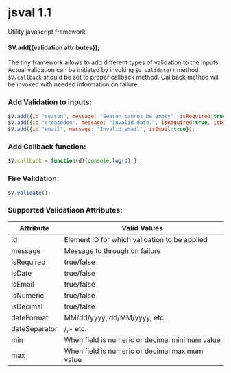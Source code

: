 # jsval 1.1
Utility javascript framework

#### $V.add({validation attributes});

The tiny framework allows to add different types of validation to the inputs. Actual validation can be initiated by invoking `$v.validate()` method. `$V.callback` should be set to proper callback method. Callback method will be invoked with needed information on failure.

### Add Validation to inputs:

```js
$V.add({id:"season", message: "Season cannot be empty", isRequired:true});
$V.add({id:"createdon", message: "Invalid date.", isRequired:true, isDate: true, dateFormat: 'dd/MM/yyyy', dateSeparator:'/'});
$V.add({id:"email", message: "Invalid email", isEmail:true});
```

### Add Callback function:

```js
$V.callback = function(d){console.log(d);};
```

### Fire Validation:

```js
$V.validate();
```

### Supported Validatiaon Attributes:

| Attribute | Valid Values |
| --------- | ------------ |
| id        | Element ID for which validation to be applied |
| message   | Message to through on failure |
| isRequired| true/false   |
| isDate    | true/false   |
| isEmail   | true/false   |
| isNumeric | true/false   |
| isDecimal | true/false   |
| dateFormat| MM/dd/yyyy, dd/MM/yyyy, etc.|
| dateSeparator| /,- etc.|
| min		| When field is numeric or decimal minimum value|
| max		| When field is numeric or decimal maximum value|

